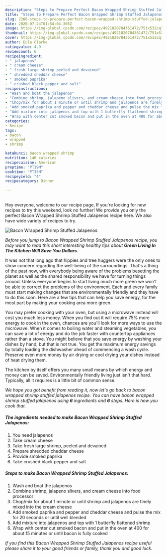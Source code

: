 ```yaml
---
description: "Steps to Prepare Perfect Bacon Wrapped Shrimp Stuffed Jalapenos"
title: "Steps to Prepare Perfect Bacon Wrapped Shrimp Stuffed Jalapenos"
slug: 2266-steps-to-prepare-perfect-bacon-wrapped-shrimp-stuffed-jalapenos
date: 2020-07-24T01:54:04.305Z
image: https://img-global.cpcdn.com/recipes/4921820784361472/751x532cq70/bacon-wrapped-shrimp-stuffed-jalapenos-recipe-main-photo.jpg
thumbnail: https://img-global.cpcdn.com/recipes/4921820784361472/751x532cq70/bacon-wrapped-shrimp-stuffed-jalapenos-recipe-main-photo.jpg
cover: https://img-global.cpcdn.com/recipes/4921820784361472/751x532cq70/bacon-wrapped-shrimp-stuffed-jalapenos-recipe-main-photo.jpg
author: Eula Clarke
ratingvalue: 4.9
reviewcount: 6
recipeingredient:
- " jalapenos"
- " cream cheese"
- " fresh large shrimp peeled and devained"
- " shredded cheddar cheese"
- " smoked paprika"
- " crushed black pepper and salt"
recipeinstructions:
- "Wash and boat the jalapenos"
- "Combine shrimp, jalapeno slivers, and cream cheese into food processor"
- "Chop/mix for about 1 minute or until shrimp and jalapenos are finely mixed into the cream cheese"
- "Add smoked paprika and pepper and cheddar cheese and pulse the mix for 20 seconds or until well blended"
- "Add mixture into jalapenos and top with 1 butterfly flattened shrimp"
- "Wrap with center cut smoked bacon and put in the oven at 400 for about 15 minutes or until bacon is fully cooked"
categories:
- Recipe
tags:
- bacon
- wrapped
- shrimp

katakunci: bacon wrapped shrimp 
nutrition: 146 calories
recipecuisine: American
preptime: "PT19M"
cooktime: "PT35M"
recipeyield: "4"
recipecategory: Dinner

---
```

<br>
Hey everyone, welcome to our recipe page, If you're looking for new recipes to try this weekend, look no further! We provide you only the perfect Bacon Wrapped Shrimp Stuffed Jalapenos recipe here. We also have wide variety of recipes to try.
<br>


![Bacon Wrapped Shrimp Stuffed Jalapenos](https://img-global.cpcdn.com/recipes/4921820784361472/751x532cq70/bacon-wrapped-shrimp-stuffed-jalapenos-recipe-main-photo.jpg)

<i>Before you jump to Bacon Wrapped Shrimp Stuffed Jalapenos recipe, you may want to read this short interesting healthy tips about 
<strong>Green Living In The Kitchen Will Save You Dollars</strong>.</i>
</br>

It was not that long ago that hippies and tree huggers were the only ones to show concern regarding the well-being of the surroundings. That's a thing of the past now, with everybody being aware of the problems besetting the planet as well as the shared responsibility we have for turning things around. Unless everyone begins to start living much more green we won't be able to correct the problems of the environment. Each and every family must start making changes that are environmentally friendly and they have to do this soon. Here are a few tips that can help you save energy, for the most part by making your cooking area more green.

You may prefer cooking with your oven, but using a microwave instead will cost you much less money. When you find out it will require 75% more energy to cook in the oven, chances are you'll look for more ways to use the microwave. When it comes to boiling water and steaming vegetables, you can save a lot of energy and do the job faster with countertop appliances rather than a stove. You might believe that you save energy by washing your dishes by hand, but that is not true. You get the maximum energy savings by totally loading the dishwasher ahead of commencing a wash cycle. Preserve even more money by air drying or cool drying your dishes instead of heat drying them.

The kitchen by itself offers you many small means by which energy and money can be saved. Environmentally friendly living just isn't that hard. Typically, all it requires is a little bit of common sense.


<i>We hope you got benefit from reading it, now let's go back to bacon wrapped shrimp stuffed jalapenos recipe. You can have bacon wrapped shrimp stuffed jalapenos using <strong>6</strong> ingredients and <strong>6</strong> steps. Here is how you cook that.
</i>

##### The ingredients needed to make Bacon Wrapped Shrimp Stuffed Jalapenos:

1. You need  jalapenos
1. Take  cream cheese
1. Take  fresh large shrimp, peeled and devained
1. Prepare  shredded cheddar cheese
1. Provide  smoked paprika
1. Take  crushed black pepper and salt


##### Steps to make Bacon Wrapped Shrimp Stuffed Jalapenos:

1. Wash and boat the jalapenos
1. Combine shrimp, jalapeno slivers, and cream cheese into food processor
1. Chop/mix for about 1 minute or until shrimp and jalapenos are finely mixed into the cream cheese
1. Add smoked paprika and pepper and cheddar cheese and pulse the mix for 20 seconds or until well blended
1. Add mixture into jalapenos and top with 1 butterfly flattened shrimp
1. Wrap with center cut smoked bacon and put in the oven at 400 for about 15 minutes or until bacon is fully cooked


<i>If you find this Bacon Wrapped Shrimp Stuffed Jalapenos recipe useful please share it to your good friends or family, thank you and good luck.</i>
